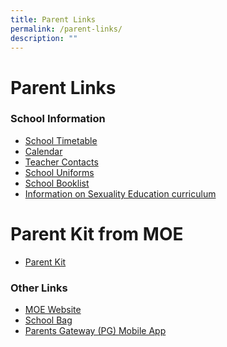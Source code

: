 ```yaml
---
title: Parent Links
permalink: /parent-links/
description: ""
---
```

Parent Links
============

### School Information

*   [School Timetable](https://staging.d33coz43hxnqna.amplifyapp.com/quick-links/student-links/school-timetable/)
*   [Calendar](https://staging.d33coz43hxnqna.amplifyapp.com/quick-links/student-links/calendar/)
*   [Teacher Contacts](https://staging.d33coz43hxnqna.amplifyapp.com/about-us/quest-family/teaching-staff/)
*   [School Uniforms](https://staging.d33coz43hxnqna.amplifyapp.com/parent-links/school-uniforms/)
*   [School Booklist](https://staging.d33coz43hxnqna.amplifyapp.com/parent-links/school-booklist/)
*   [Information on Sexuality Education curriculum](https://staging.d33coz43hxnqna.amplifyapp.com/student-development/social-emotional-development/sexuality-education/)

Parent Kit from MOE
===================

*   [Parent Kit](https://www.moe.gov.sg/parentkit)

### Other Links

*   [MOE Website](https://www.moe.gov.sg/)
*   [School Bag](https://www.schoolbag.edu.sg/)
*   [Parents Gateway (PG) Mobile App](https://staging.d33coz43hxnqna.amplifyapp.com/student-development/school-home-collaboration/parents-gateway-pg-mobile-app/)